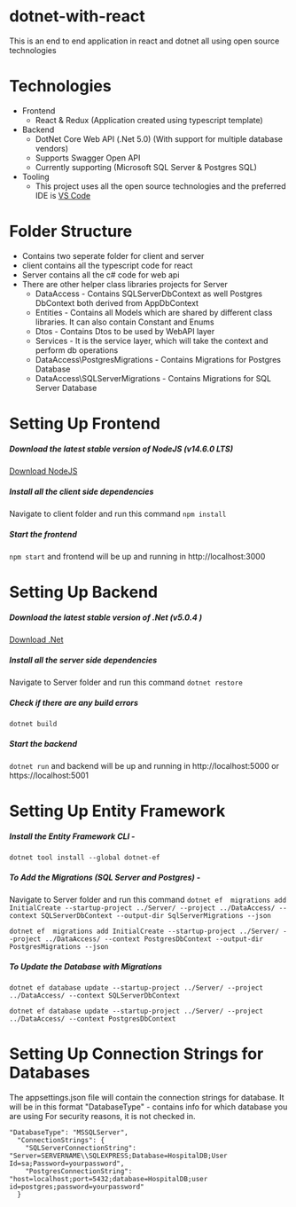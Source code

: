 # dotnet-with-react
This is an end to end application in react and dotnet all using open source technologies

# Technologies
- Frontend
    - React & Redux (Application created using typescript template)
- Backend
    - DotNet Core Web API (.Net 5.0) (With support for multiple database vendors)
    - Supports Swagger Open API
    - Currently supporting (Microsoft SQL Server & Postgres SQL)
- Tooling
    - This project uses all the open source technologies and the preferred IDE is [VS Code](https://code.visualstudio.com/download)

# Folder Structure
- Contains two seperate folder for client and server
- client contains all the typescript code for react
- Server contains all the c# code for web api
- There are other helper class libraries projects for Server
    - DataAccess - Contains SQLServerDbContext as well Postgres DbContext both derived from AppDbContext
    - Entities - Contains all Models which are shared by different class libraries. It can also contain Constant and Enums
    - Dtos - Contains Dtos to be used by WebAPI layer
    - Services - It is the service layer, which will take the context and perform db operations
    - DataAccess\PostgresMigrations - Contains Migrations for Postgres Database
    - DataAccess\SQLServerMigrations - Contains Migrations for SQL Server Database

# Setting Up Frontend
##### Download the latest stable version of NodeJS (v14.6.0 LTS)
[Download NodeJS](https://nodejs.org/en/)

##### Install all the client side dependencies
Navigate to client folder and run this command
`npm install`

##### Start the frontend
`npm start` and frontend will be up and running in http://localhost:3000

# Setting Up Backend
##### Download the latest stable version of .Net (v5.0.4 )
[Download .Net](https://dotnet.microsoft.com/download/dotnet/5.0)

##### Install all the server side dependencies
Navigate to Server folder and run this command
`dotnet restore`

##### Check if there are any build errors
`dotnet build`

##### Start the backend
`dotnet run` and backend will be up and running in http://localhost:5000 or https://localhost:5001


# Setting Up Entity Framework
##### Install the Entity Framework CLI -
`dotnet tool install --global dotnet-ef`

##### To Add the Migrations (SQL Server and Postgres) -
Navigate to Server folder and run this command
`dotnet ef  migrations add InitialCreate --startup-project ../Server/ --project ../DataAccess/ --context SQLServerDbContext --output-dir SqlServerMigrations --json`

`dotnet ef  migrations add InitialCreate --startup-project ../Server/ --project ../DataAccess/ --context PostgresDbContext --output-dir PostgresMigrations --json`


##### To Update the Database with Migrations
`dotnet ef database update --startup-project ../Server/ --project ../DataAccess/ --context SQLServerDbContext`

`dotnet ef database update --startup-project ../Server/ --project ../DataAccess/ --context PostgresDbContext`

# Setting Up Connection Strings for Databases
The appsettings.json file will contain the connection strings for database.
It will be in this format
"DatabaseType" - contains info for which database you are using
For security reasons, it is not checked in.
```
"DatabaseType": "MSSQLServer",
  "ConnectionStrings": {
    "SQLServerConnectionString": "Server=SERVERNAME\\SQLEXPRESS;Database=HospitalDB;User Id=sa;Password=yourpassword",
    "PostgresConnectionString": "host=localhost;port=5432;database=HospitalDB;user id=postgres;password=yourpassword"
  }
```

